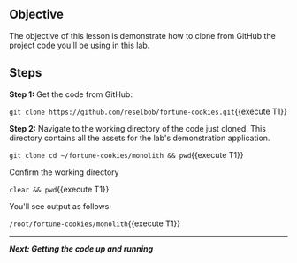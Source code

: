 ## Objective
The objective of this lesson is demonstrate how to clone from GitHub the project code you'll be using in this lab.

## Steps

**Step 1:** Get the code from GitHub:

`git clone https://github.com/reselbob/fortune-cookies.git`{{execute T1}}

**Step 2:** Navigate to the working directory of the code just cloned. This directory contains all the assets for the lab's demonstration application.

`git clone cd ~/fortune-cookies/monolith && pwd`{{execute T1}}

Confirm the working directory

`clear && pwd`{{execute T1}}

You'll see output as follows:

`/root/fortune-cookies/monolith`{{execute T1}}

---

***Next: Getting the code up and running***